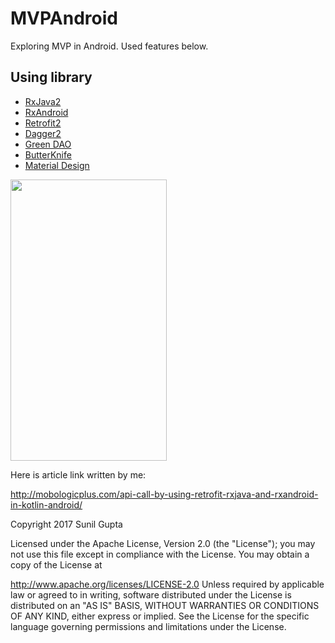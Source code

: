 # MVPAndroid
Exploring MVP in Android. Used features below.
## Using library

- [RxJava2](https://github.com/ReactiveX/RxJava)
- [RxAndroid](https://github.com/ReactiveX/RxAndroid)
- [Retrofit2](https://github.com/square/retrofit)
- [Dagger2](https://github.com/google/dagger)
- [Green DAO](http://greenrobot.org/greendao/)
- [ButterKnife](https://github.com/JakeWharton/butterknife)
- [Material Design](https://material.io/)

<img src="https://github.com/sunil676/KotlinMVPAndroid/blob/master/retrofit_gif.gif" width="250" height="450"/>

Here is article link written by me:

http://mobologicplus.com/api-call-by-using-retrofit-rxjava-and-rxandroid-in-kotlin-android/

Copyright 2017 Sunil Gupta

Licensed under the Apache License, Version 2.0 (the "License"); you may not use this file except in compliance with the License. You may obtain a copy of the License at

http://www.apache.org/licenses/LICENSE-2.0 Unless required by applicable law or agreed to in writing, software distributed under the License is distributed on an "AS IS" BASIS, WITHOUT WARRANTIES OR CONDITIONS OF ANY KIND, either express or implied. See the License for the specific language governing permissions and limitations under the License.
